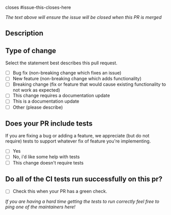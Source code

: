closes #issue-this-closes-here

*The text above will ensure the issue will be closed when this PR is merged*

<!--- * If this pr does not address an open issue  in the repository, please be sure 
to explain what this pull request fixes or does. We prefer to discuss changes in issues first, to just ensure we are all on the same page about the change being proposed. 

* If this is a technical code change, please be sure that you have [read our contributing guide.](https://stravalib.readthedocs.io/en/latest/contributing/how-to-contribute.html) 
-->

## Description

<!--- Please describe changes made in this pull request in detail -->


## Type of change

Select the statement best describes this pull request.

- [ ] Bug fix (non-breaking change which fixes an issue)
- [ ] New feature (non-breaking change which adds functionality)
- [ ] Breaking change (fix or feature that would cause existing functionality to not work as expected)
- [ ] This change requires a documentation update
- [ ] This is a documentation update
- [ ] Other (please describe)

## Does your PR include tests

If you are fixing a bug or adding a feature, we appreciate (but do not require)
tests to support whatever fix of feature you're implementing.

- [ ] Yes
- [ ] No, i'd like some help with tests
- [ ] This change doesn't require tests

## Do all of the CI tests run successfully on this pr?

- [ ] Check this when your PR has a green check. 

*If you are having a hard time getting the tests to run correctly feel free to 
ping one of the maintainers here!*

<!---
If you are a stravalib maintainer submitting a PR in preparation for a new release
you can use the pull request release template:

[https://github.com/stravalib/stravalib/compare/master...branch-name-here?template=release-pull-request-template.md](https://github.com/stravalib/stravalib/compare/master...branch-name-here?template=release-pull-request-template.md). Be sure to modify 
the text "branch-name-here" in the above url to apply the release template.  
-->

